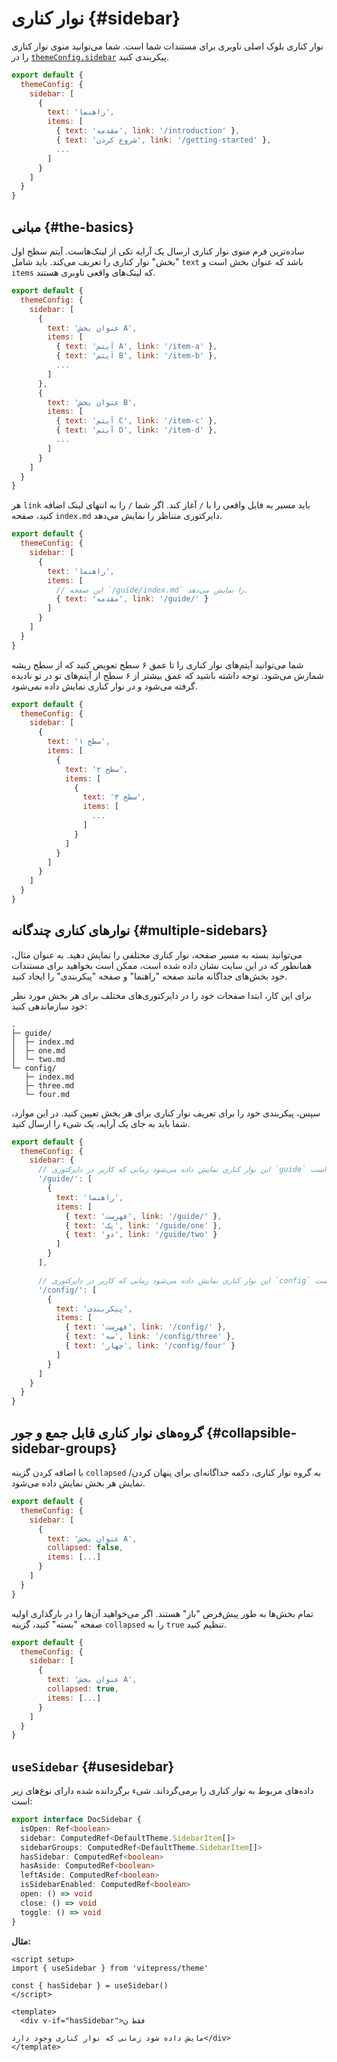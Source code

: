 # نوار کناری {#sidebar}

نوار کناری بلوک اصلی ناوبری برای مستندات شما است. شما می‌توانید منوی نوار کناری را در [`themeConfig.sidebar`](./default-theme-config#sidebar) پیکربندی کنید.

```js
export default {
  themeConfig: {
    sidebar: [
      {
        text: 'راهنما',
        items: [
          { text: 'مقدمه', link: '/introduction' },
          { text: 'شروع کردن', link: '/getting-started' },
          ...
        ]
      }
    ]
  }
}
```

## مبانی {#the-basics}

ساده‌ترین فرم منوی نوار کناری ارسال یک آرایه تکی از لینک‌هاست. آیتم سطح اول "بخش" نوار کناری را تعریف می‌کند. باید شامل `text` باشد که عنوان بخش است و `items` که لینک‌های واقعی ناوبری هستند.

```js
export default {
  themeConfig: {
    sidebar: [
      {
        text: 'عنوان بخش A',
        items: [
          { text: 'آیتم A', link: '/item-a' },
          { text: 'آیتم B', link: '/item-b' },
          ...
        ]
      },
      {
        text: 'عنوان بخش B',
        items: [
          { text: 'آیتم C', link: '/item-c' },
          { text: 'آیتم D', link: '/item-d' },
          ...
        ]
      }
    ]
  }
}
```

هر `link` باید مسیر به فایل واقعی را با `/` آغاز کند. اگر شما `/` را به انتهای لینک اضافه کنید، صفحه `index.md` دایرکتوری متناظر را نمایش می‌دهد.

```js
export default {
  themeConfig: {
    sidebar: [
      {
        text: 'راهنما',
        items: [
          // این صفحه `/guide/index.md` را نمایش می‌دهد.
          { text: 'مقدمه', link: '/guide/' }
        ]
      }
    ]
  }
}
```

شما می‌توانید آیتم‌های نوار کناری را تا عمق ۶ سطح تعویض کنید که از سطح ریشه شمارش می‌شود. توجه داشته باشید که عمق بیشتر از ۶ سطح از آیتم‌های تو در تو نادیده گرفته می‌شود و در نوار کناری نمایش داده نمی‌شود.

```js
export default {
  themeConfig: {
    sidebar: [
      {
        text: 'سطح ۱',
        items: [
          {
            text: 'سطح ۲',
            items: [
              {
                text: 'سطح ۳',
                items: [
                  ...
                ]
              }
            ]
          }
        ]
      }
    ]
  }
}
```

## نوارهای کناری چندگانه {#multiple-sidebars}

می‌توانید بسته به مسیر صفحه، نوار کناری مختلفی را نمایش دهید. به عنوان مثال، همانطور که در این سایت نشان داده شده است، ممکن است بخواهید برای مستندات خود بخش‌های جداگانه مانند صفحه "راهنما" و صفحه "پیکربندی" را ایجاد کنید.

برای این کار، ابتدا صفحات خود را در دایرکتوری‌های مختلف برای هر بخش مورد نظر خود سازماندهی کنید:

```
.
├─ guide/
│  ├─ index.md
│  ├─ one.md
│  └─ two.md
└─ config/
   ├─ index.md
   ├─ three.md
   └─ four.md
```

سپس، پیکربندی خود را برای تعریف نوار کناری برای هر بخش تعیین کنید. در این موارد، شما باید به جای یک آرایه، یک شیء را ارسال کنید.

```js
export default {
  themeConfig: {
    sidebar: {
      // این نوار کناری نمایش داده می‌شود زمانی که کاربر در دایرکتوری `guide` است.
      '/guide/': [
        {
          text: 'راهنما',
          items: [
            { text: 'فهرست', link: '/guide/' },
            { text: 'یک', link: '/guide/one' },
            { text: 'دو', link: '/guide/two' }
          ]
        }
      ],

      // این نوار کناری نمایش داده می‌شود زمانی که کاربر در دایرکتوری `config` است.
      '/config/': [
        {
          text: 'پیکربندی',
          items: [
            { text: 'فهرست', link: '/config/' },
            { text: 'سه', link: '/config/three' },
            { text: 'چهار', link: '/config/four' }
          ]
        }
      ]
    }
  }
}
```

## گروه‌های نوار کناری قابل جمع و جور {#collapsible-sidebar-groups}

با اضافه کردن گزینه `collapsed` به گروه نوار کناری، دکمه جداگانه‌ای برای پنهان کردن/نمایش هر بخش نمایش داده می‌شود.

```js
export default {
  themeConfig: {
    sidebar: [
      {
        text: 'عنوان بخش A',
        collapsed: false,
        items: [...]
      }
    ]
  }
}
```

تمام بخش‌ها به طور پیش‌فرض "باز" هستند. اگر می‌خواهید آن‌ها را در بارگذاری اولیه صفحه "بسته" کنید، گزینه `collapsed` را به `true` تنظیم کنید.

```js
export default {
  themeConfig: {
    sidebar: [
      {
        text: 'عنوان بخش A',
        collapsed: true,
        items: [...]
      }
    ]
  }
}
```

## `useSidebar` <Badge type="info" text="composable" /> {#usesidebar}

داده‌های مربوط به نوار کناری را برمی‌گرداند. شیء برگردانده شده دارای نوع‌های زیر است:

```ts
export interface DocSidebar {
  isOpen: Ref<boolean>
  sidebar: ComputedRef<DefaultTheme.SidebarItem[]>
  sidebarGroups: ComputedRef<DefaultTheme.SidebarItem[]>
  hasSidebar: ComputedRef<boolean>
  hasAside: ComputedRef<boolean>
  leftAside: ComputedRef<boolean>
  isSidebarEnabled: ComputedRef<boolean>
  open: () => void
  close: () => void
  toggle: () => void
}
```

**مثال:**

```vue
<script setup>
import { useSidebar } from 'vitepress/theme'

const { hasSidebar } = useSidebar()
</script>

<template>
  <div v-if="hasSidebar">فقط ن

مایش داده شود زمانی که نوار کناری وجود دارد</div>
</template>
```
